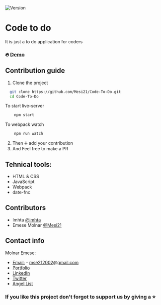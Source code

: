 <img alt="Version" src="https://img.shields.io/badge/version-1.0.0-blue.svg?cacheSeconds=2592000" />

# Code to do

It is just a to do application for coders


### :fire: [Demo](https://code-to-do.imhtapm.now.sh) 

## Contribution guide

1. Clone the project
```bash
  git clone https://github.com/Mesi21/Code-To-Do.git
  cd Code-To-Do
```

To start live-server

```bash
    npm start
```
To webpack watch

```bash
    npm run watch
``` 

2. Then :heavy_plus_sign: add your contribution
3. And Feel free to make a PR

## Tehnical tools:

- HTML & CSS
- JavaScript
- Webpack
- date-fnc

## Contributors

- Imhta [@imhta](https://github.com/imhta)
- Emese Molnar [@Mesi21](https://github.com/Mesi21)

## Contact info

Molnar Emese:
  - [Email:](mailto:mse212002@gmail.com) - mse212002@gmail.com
  - [Portfolio]()
  - [LinkedIn](https://www.linkedin.com/in/emesemesimolnar/)  
  - [Twitter](https://twitter.com/buksimesi21) 
  - [Angel List]()

### If you like this project don't forgot to support us by giving a :star: 

